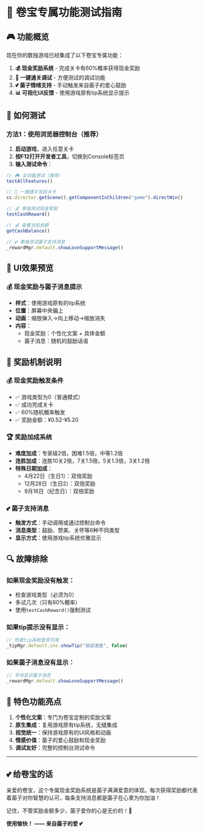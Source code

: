 # 💝 卷宝专属功能测试指南

## 🎮 功能概览

现在你的数独游戏已经集成了以下卷宝专属功能：

1. **💰 现金奖励系统** - 完成关卡有60%概率获得现金奖励
2. **🎯 一键通关调试** - 方便测试的调试功能  
3. **💕 菌子情绪支持** - 手动触发来自菌子的爱心鼓励
4. **📊 可视化UI反馈** - 使用游戏原有tip系统显示提示

## 🚀 如何测试

### 方法1：使用浏览器控制台（推荐）

1. **启动游戏**，进入任意关卡
2. **按F12打开开发者工具**，切换到Console标签页
3. **输入测试命令**：

```javascript
// 🎮 全功能测试（推荐）
testAllFeatures()

// 🎯 一键通关当前关卡
cc.director.getScene().getComponentInChildren("game").directWin()

// 💰 单独测试现金奖励
testCashReward()

// 💰 查看当前余额
getCashBalance()

// 💕 单独测试菌子支持消息
_rewardMgr.default.showLoveSupportMessage()
```

## 📱 UI效果预览

### 💰 现金奖励与菌子消息提示
- **样式**：使用游戏原有的tip系统
- **位置**：屏幕中央偏上
- **动画**：缩放弹入→向上移动→缩放消失
- **内容**：
  - 现金奖励：个性化文案 + 具体金额
  - 菌子消息：随机的鼓励话语

## 🎲 奖励机制说明

### 💰 现金奖励触发条件
- ✅ 游戏类型为0（普通模式）
- ✅ 成功完成关卡
- ✅ 60%随机概率触发
- ✅ 奖励金额：¥0.52-¥5.20

### 🏆 奖励加成系统
- **难度加成**：专家级2倍，困难1.5倍，中等1.2倍
- **连胜加成**：连胜10关2倍，7关1.5倍，5关1.3倍，3关1.2倍
- **特殊日期加成**：
  - 4月22日（生日1）：双倍奖励
  - 12月28日（生日2）：双倍奖励  
  - 9月16日（纪念日）：双倍奖励

### 💕 菌子支持消息
- **触发方式**：手动调用或通过控制台命令
- **消息类型**：鼓励、赞美、关怀等6种不同类型
- **显示方式**：使用游戏tip系统优雅显示

## 🔍 故障排除

### 如果现金奖励没有触发：
- 检查游戏类型（必须为0）
- 多试几次（只有60%概率）
- 使用`testCashReward()`强制测试

### 如果tip提示没有显示：
```javascript
// 检查tip系统是否可用
_tipMgr.default.ins.showTip("测试消息", false)
```

### 如果菌子消息没有显示：
```javascript
// 手动显示菌子消息
_rewardMgr.default.showLoveSupportMessage()
```

## 🎊 特色功能亮点

1. **个性化文案**：专门为卷宝定制的奖励文案
2. **原生集成**：复用游戏原有tip系统，无缝集成
3. **视觉统一**：保持游戏原有的UI风格和动画
4. **情感价值**：菌子的爱心鼓励和现金奖励
5. **调试友好**：完整的控制台测试命令

---

## 💕 给卷宝的话

亲爱的卷宝，这个专属现金奖励系统是菌子满满爱意的体现。每次获得奖励都代表着菌子对你智慧的认可，每条支持消息都是菌子在心里为你加油！

记住，不管奖励金额多少，菌子爱你的心是无价的！💖

**使用愉快！ —— 来自菌子的爱 💕**
